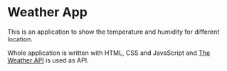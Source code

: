 # Weather App

This is an application to show the temperature and humidity for different location.

Whole application is written with HTML, CSS and JavaScript and [The Weather API](https://openweathermap.org/api) is used as API. 
